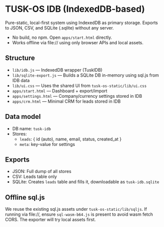 # TUSK-OS IDB (IndexedDB-based)

Pure-static, local-first system using IndexedDB as primary storage. Exports to JSON, CSV, and SQLite (.sqlite) without any server.

- No build, no npm. Open `apps/start.html` directly.
- Works offline via file:// using only browser APIs and local assets.

## Structure
- `lib/idb.js` — IndexedDB wrapper (TuskIDB)
- `lib/sqlite-export.js` — Builds a SQLite DB in-memory using sql.js from IDB data
- `lib/ui.css` — Uses the shared UI from `tusk-os-static/lib/ui.css`
- `apps/start.html` — Dashboard + export/import
- `apps/settings.html` — Company/currency settings stored in IDB
- `apps/crm.html` — Minimal CRM for leads stored in IDB

## Data model
- DB name: `tusk-idb`
- Stores:
  - `leads`: { id (auto), name, email, status, created_at }
  - `meta`: key-value for settings

## Exports
- JSON: Full dump of all stores
- CSV: Leads table only
- SQLite: Creates `leads` table and fills it, downloadable as `tusk-idb.sqlite`

## Offline sql.js
We reuse the existing sql.js assets under `tusk-os-static/lib/sqljs`. If running via file://, ensure `sql-wasm-b64.js` is present to avoid wasm fetch CORS. The exporter will try local assets first.

